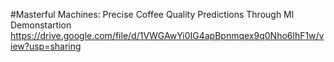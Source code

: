 #Masterful Machines: Precise Coffee Quality Predictions Through Ml Demonstartion
https://drive.google.com/file/d/1VWGAwYi0IG4apBpnmqex9q0Nho6lhF1w/view?usp=sharing

